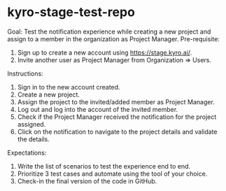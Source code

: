 # kyro-stage-test-repo

Goal: Test the notification experience while creating a new project and assign to a member in the organization as Project Manager.
Pre-requisite:
1. Sign up to create a new account using https://stage.kyro.ai/.
2. Invite another user as Project Manager from Organization => Users.

Instructions:
1. Sign in to the new account created.
2. Create a new project.
3. Assign the project to the invited/added member as Project Manager.
4. Log out and log into the account of the invited member.
5. Check if the Project Manager received the notification for the project assigned.
6. Click on the notification to navigate to the project details and validate the details.

Expectations:
1. Write the list of scenarios to test the experience end to end.
2. Prioritize 3 test cases and automate using the tool of your choice.
3. Check-in the final version of the code in GitHub.
